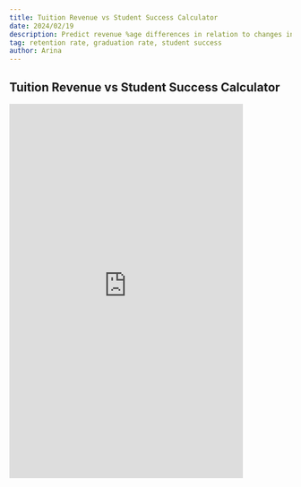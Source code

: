 ```yaml
---
title: Tuition Revenue vs Student Success Calculator
date: 2024/02/19
description: Predict revenue %age differences in relation to changes in retention and graduation rates at your university
tag: retention rate, graduation rate, student success
author: Arina
---
```


## Tuition Revenue vs Student Success Calculator


<iframe width="417" height="669" frameborder="0" scrolling="no" src="https://onedrive.live.com/embed?resid=115A764DD30B85D6%21333&authkey=%21AGBO63tfJ8hn3Vc&em=2&wdAllowInteractivity=False&AllowTyping=True&ActiveCell='calculator'!D3&Item='calculator'!A1%3AF29&wdHideGridlines=True&wdInConfigurator=True&wdInConfigurator=True"></iframe>


<script src="https://services.onetcenter.org/embed/ip.js?client=resume1"></script>
<div class="embed-onet-ip"></div>
